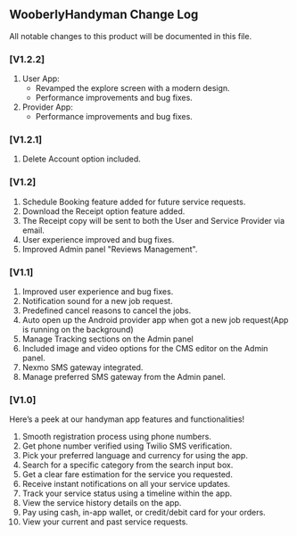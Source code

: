 ## WooberlyHandyman Change Log

All notable changes to this product will be documented in this file.

### [V1.2.2]
1. User App:
    - Revamped the explore screen with a modern design.
    - Performance improvements and bug fixes.
2. Provider App:
    - Performance improvements and bug fixes.

### [V1.2.1]

1. Delete Account option included.


### [V1.2]

1. Schedule Booking feature added for future service requests.
2. Download the Receipt option feature added.
3. The Receipt copy will be sent to both the User and Service Provider via email.
4. User experience improved and bug fixes.
5. Improved Admin panel "Reviews Management".

### [V1.1]

1. Improved user experience and bug fixes.
2. Notification sound for a new job request.
3. Predefined cancel reasons to cancel the jobs.
4. Auto open up the Android provider app when got a new job request(App is running on the background)
5. Manage Tracking sections on the Admin panel
6. Included image and video options for the CMS editor on the Admin panel.
7. Nexmo SMS gateway integrated.
8. Manage preferred SMS gateway from the Admin panel.

### [V1.0]

Here’s a peek at our handyman app features and functionalities!

1. Smooth registration process using phone numbers.
2. Get phone number verified using Twilio SMS verification.
3. Pick your preferred language and currency for using the app.
4. Search for a specific category from the search input box.
5. Get a clear fare estimation for the service you requested.
6. Receive instant notifications on all your service updates.
7. Track your service status using a timeline within the app.
8. View the service history details on the app.
9. Pay using cash, in-app wallet, or credit/debit card for your orders.
10. View your current and past service requests.


